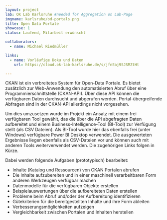 ```yaml
---
layout: project
lab: OK Lab Karlsruhe #needed for Aggregation on Lab-Page
imgname: karlsruhe/od-portals.png
title: Open Data Portale
showcase: 1
status: Laufend, Mitarbeit erwünscht

collaborators:
  - name: Michael Riedmüller

links:
  - name: Vorläufige Doku und Daten
    url: https://cloud.ok-lab-karlsruhe.de/s/jfnEaj9SJSMZtHt

---
```


CKAN ist ein verbreitetes System für Open-Data Portale. Es bietet zusätzlich zur Web-Anwendung den automatisierten Abruf über eine Programmierschnittstelle (CKAN-API). Über diese API können die verfügbaren Daten durchsucht und abgerufen werden. Portal-übergreifende Abfragen sind in der CKAN-API allerdings nicht vorgesehen. 

Um dies umzusetzen wurde im Projekt ein Ansatz mit einem frei verfügbaren Tool gewählt, das die über die API abgefragten Daten aufbereitet und einem Business-Intelligence-Tool (BI-Tool) zur Verfügung stellt (als CSV Dateien).
Als BI-Tool wurde hier das ebenfalls frei (unter Windows) verfügbare Power BI Desktop verwendet. Die ausgewerteten Ergebnisse liegen ebenfalls als CSV-Dateien vor und können auch mit anderen Tools weiterverwendet werden. Die zugehörigen Links folgen in Kürze.


Dabei werden folgende Aufgaben (prototypisch) bearbeitet:
  * Inhalte (Katalog und Ressourcen) von CKAN Portalen abrufen
  * Die Inhalte aufzubereiten und in einer maschinell verarbeitbaren Form anderen Werkzeugen verfügbar machen
  * Datenmodelle für die verfügbaren Objekte erstellen
  * Beispielauswertungen über die aufbereiteten Daten erstellen
  * Probleme beim Abruf und/oder der Aufbereitung identifizieren
  * Gütekriterien für die bereitgestellten Inhalte und ihre Form ableiten
  * Verbesserungsmöglichkeiten aufzeigen
  * Vergleichbarkeit zwischen Portalen und Inhalten herstellen

